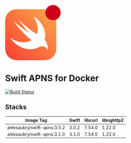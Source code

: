 <img src="https://raw.githubusercontent.com/alexaubry/docker-swift-apns/master/.github/apns-logo.png" width="181" height="181"/>

# Swift APNS for Docker

[![Build Status](https://travis-ci.org/alexaubry/docker-swift-apns.svg?branch=master)](https://travis-ci.org/alexaubry/docker-swift-apns)

## Stacks

| Image Tag                   | Swift | libcurl | libnghttp2 |
|-----------------------------|-------|---------|------------|
| aleksaubry/swift-apns:3.0.2 | 3.0.2 | 7.54.0  | 1.22.0     |
| aleksaubry/swift-apns:3.1.0 | 3.1.0 | 7.54.0  | 1.22.0     |